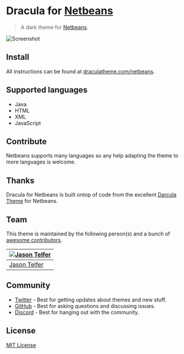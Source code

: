 # Dracula for [Netbeans](https://netbeans.org)

> A dark theme for [Netbeans](https://netbeans.org).

![Screenshot](./screenshot.png)

## Install

All instructions can be found at [draculatheme.com/netbeans](https://draculatheme.com/netbeans).

## Supported languages


- Java
- HTML
- XML
- JavaScript

## Contribute

Netbeans supports many languages so any help adapting the theme to more languages is welcome.

## Thanks

Dracula for Netbeans is built ontop of code from the excellent [Darcula Theme](https://github.com/bulenkov/Darcula/) for Netbeans.

## Team

This theme is maintained by the following person(s) and a bunch of [awesome contributors](https://github.com/dracula/netbeans/graphs/contributors).

| [![Jason Telfer](https://github.com/jasontdev.png?size=100)](https://github.com/jasontdev) |
| ------------------------------------------------------------------------------------------ |
| [Jason Telfer](https://github.com/jasontdev)                                               |

## Community

- [Twitter](https://twitter.com/draculatheme) - Best for getting updates about themes and new stuff.
- [GitHub](https://github.com/dracula/dracula-theme/discussions) - Best for asking questions and discussing issues.
- [Discord](https://draculatheme.com/discord-invite) - Best for hanging out with the community.

## License

[MIT License](./LICENSE)
